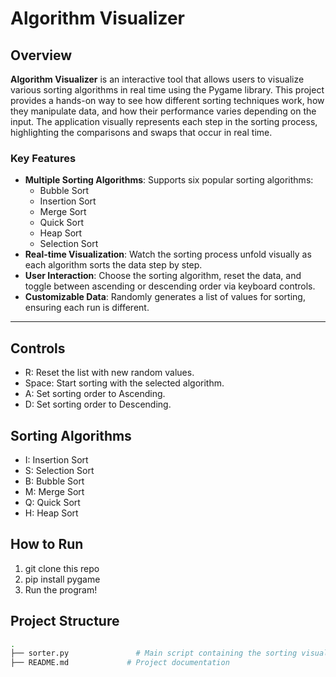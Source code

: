 # Algorithm Visualizer

## Overview

**Algorithm Visualizer** is an interactive tool that allows users to visualize various sorting algorithms in real time using the Pygame library. This project provides a hands-on way to see how different sorting techniques work, how they manipulate data, and how their performance varies depending on the input. The application visually represents each step in the sorting process, highlighting the comparisons and swaps that occur in real time.

### Key Features

- **Multiple Sorting Algorithms**: Supports six popular sorting algorithms:
  - Bubble Sort
  - Insertion Sort
  - Merge Sort
  - Quick Sort
  - Heap Sort
  - Selection Sort
- **Real-time Visualization**: Watch the sorting process unfold visually as each algorithm sorts the data step by step.
- **User Interaction**: Choose the sorting algorithm, reset the data, and toggle between ascending or descending order via keyboard controls.
- **Customizable Data**: Randomly generates a list of values for sorting, ensuring each run is different.

---

## Controls
* R: Reset the list with new random values.
* Space: Start sorting with the selected algorithm.
* A: Set sorting order to Ascending.
* D: Set sorting order to Descending.


## Sorting Algorithms
* I: Insertion Sort
* S: Selection Sort
* B: Bubble Sort
* M: Merge Sort
* Q: Quick Sort
* H: Heap Sort


## How to Run
1. git clone this repo
2. pip install pygame
3. Run the program!


## Project Structure

```bash
.
├── sorter.py               # Main script containing the sorting visualizer
├── README.md             # Project documentation

